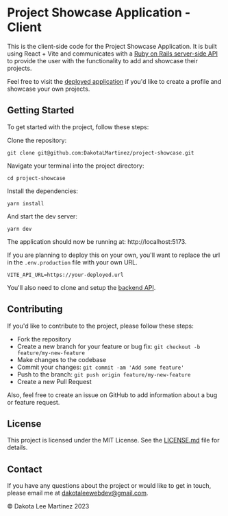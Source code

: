 # Project Showcase Application - Client

This is the client-side code for the Project Showcase Application. It is built using React + Vite and communicates with a [Ruby on Rails server-side API](https://github.com/DakotaLMartinez/project-showcase-api) to provide the user with the functionality to add and showcase their projects.

Feel free to visit the [deployed application](https://developer-project-showcase.netlify.app/) if you'd like to create a profile and showcase your own projects. 

## Getting Started
To get started with the project, follow these steps:

Clone the repository: 
```
git clone git@github.com:DakotaLMartinez/project-showcase.git
```
Navigate your terminal into the project directory:
```
cd project-showcase
```
Install the dependencies:
```
yarn install
```
And start the dev server:
```
yarn dev
```
The application should now be running at: http://localhost:5173.

If you are planning to deploy this on your own, you'll want to replace the url in the `.env.production` file with your own URL.
```
VITE_API_URL=https://your-deployed.url
```

You'll also need to clone and setup the [backend API](https://github.com/DakotaLMartinez/project-showcase-api).


## Contributing
If you'd like to contribute to the project, please follow these steps:

- Fork the repository
- Create a new branch for your feature or bug fix: `git checkout -b feature/my-new-feature`
- Make changes to the codebase
- Commit your changes: `git commit -am 'Add some feature'`
- Push to the branch: `git push origin feature/my-new-feature`
- Create a new Pull Request

Also, feel free to create an issue on GitHub to add information about a bug or feature request.

## License
This project is licensed under the MIT License. See the [LICENSE.md](./LICENSE.md) file for details.

## Contact
If you have any questions about the project or would like to get in touch, please email me at [dakotaleewebdev@gmail.com](mailto:dakotaleewebdev@gmail.com).


&copy; Dakota Lee Martinez 2023


